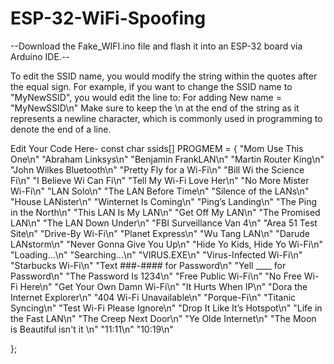 # ESP-32-WiFi-Spoofing

--Download the Fake_WIFI.ino file and flash it into an ESP-32 board via Arduino IDE.--

To edit the SSID name, you would modify the string within the quotes after the equal sign. 
For example, if you want to change the SSID name to "MyNewSSID", you would edit the line to:
For adding New name = "MyNewSSID\n"
Make sure to keep the \n at the end of the string as it represents a newline character, which
is commonly used in programming to denote the end of a line.

Edit Your Code Here- 
const char ssids[] PROGMEM = {
  "Mom Use This One\n"
  "Abraham Linksys\n"
  "Benjamin FrankLAN\n"
  "Martin Router King\n"
  "John Wilkes Bluetooth\n"
  "Pretty Fly for a Wi-Fi\n"
  "Bill Wi the Science Fi\n"
  "I Believe Wi Can Fi\n"
  "Tell My Wi-Fi Love Her\n"
  "No More Mister Wi-Fi\n"
  "LAN Solo\n"
  "The LAN Before Time\n"
  "Silence of the LANs\n"
  "House LANister\n"
  "Winternet Is Coming\n"
  "Ping’s Landing\n"
  "The Ping in the North\n"
  "This LAN Is My LAN\n"
  "Get Off My LAN\n"
  "The Promised LAN\n"
  "The LAN Down Under\n"
  "FBI Surveillance Van 4\n"
  "Area 51 Test Site\n"
  "Drive-By Wi-Fi\n"
  "Planet Express\n"
  "Wu Tang LAN\n"
  "Darude LANstorm\n"
  "Never Gonna Give You Up\n"
  "Hide Yo Kids, Hide Yo Wi-Fi\n"
  "Loading…\n"
  "Searching…\n"
  "VIRUS.EXE\n"
  "Virus-Infected Wi-Fi\n"
  "Starbucks Wi-Fi\n"
  "Text ###-#### for Password\n"
  "Yell ____ for Password\n"
  "The Password Is 1234\n"
  "Free Public Wi-Fi\n"
  "No Free Wi-Fi Here\n"
  "Get Your Own Damn Wi-Fi\n"
  "It Hurts When IP\n"
  "Dora the Internet Explorer\n"
  "404 Wi-Fi Unavailable\n"
  "Porque-Fi\n"
  "Titanic Syncing\n"
  "Test Wi-Fi Please Ignore\n"
  "Drop It Like It’s Hotspot\n"
  "Life in the Fast LAN\n"
  "The Creep Next Door\n"
  "Ye Olde Internet\n"
  "The Moon is Beautiful isn't it \n"
  "11:11\n"
  "10:19\n"

};

